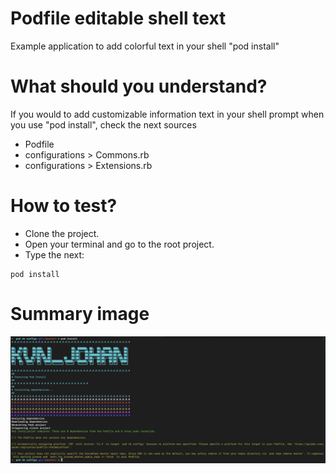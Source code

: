 # Podfile editable shell text

Example application to add colorful text in your shell "pod install"

# What should you understand?

If you would to add customizable information text in your shell prompt when you use "pod install", check the next sources

- Podfile
- configurations > Commons.rb
- configurations > Extensions.rb


# How to test?

- Clone the project.
- Open your terminal and go to the root project.
- Type the next:

```
pod install
```

# Summary image
![](https://github.com/KevinJohann/pod_rb_config/blob/master/READMEimages/Screen%20Shot%202021-02-16%20at%2001.04.47.png?raw=true)
